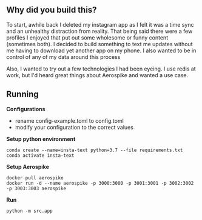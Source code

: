 ## Why did you build this?
To start, awhile back I deleted my instagram app as I felt it was a time sync and an 
unhealthy distraction from reality. That being said there were a few profiles
I enjoyed that put out some wholesome or funny content (sometimes both). 
I decided to build something to text me updates without me having to 
download yet another app on my phone. I also wanted to be in control of 
any of my data around this process

Also, I wanted to try out a few technologies I had been eyeing. I use redis at
work, but I'd heard great things about Aerospike and wanted a use case.

## Running
**Configurations**
- rename config-example.toml to config.toml
- modify your configuration to the correct values

**Setup python environment**
```shell script
conda create --name=insta-text python=3.7 --file requirements.txt
conda activate insta-text
```

**Setup Aerospike**
```shell script
docker pull aerospike
docker run -d --name aerospike -p 3000:3000 -p 3001:3001 -p 3002:3002 -p 3003:3003 aerospike
```

**Run**
```shell script
python -m src.app
```